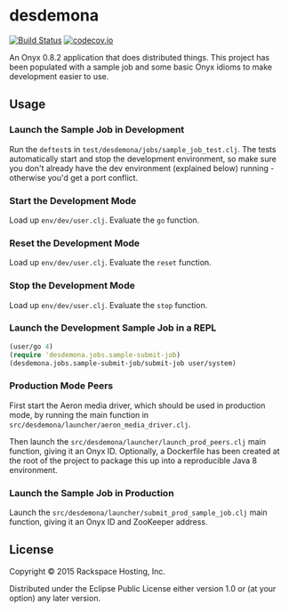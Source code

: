# desdemona

[![Build Status](https://travis-ci.org/RackSec/desdemona.svg?branch=master)](https://travis-ci.org/RackSec/desdemona)
[![codecov.io](https://codecov.io/github/RackSec/desdemona/coverage.svg?branch=master)](https://codecov.io/github/RackSec/desdemona?branch=master)

An Onyx 0.8.2 application that does distributed things. This project
has been populated with a sample job and some basic Onyx idioms to
make development easier to use.

## Usage

### Launch the Sample Job in Development

Run the `deftest`s in `test/desdemona/jobs/sample_job_test.clj`. The
tests automatically start and stop the development environment, so
make sure you don't already have the dev environment (explained below)
running - otherwise you'd get a port conflict.

### Start the Development Mode

Load up `env/dev/user.clj`. Evaluate the `go` function.

### Reset the Development Mode

Load up `env/dev/user.clj`. Evaluate the `reset` function.

### Stop the Development Mode

Load up `env/dev/user.clj`. Evaluate the `stop` function.

### Launch the Development Sample Job in a REPL

```clojure
(user/go 4)
(require 'desdemona.jobs.sample-submit-job)
(desdemona.jobs.sample-submit-job/submit-job user/system)
```

### Production Mode Peers

First start the Aeron media driver, which should be used in production
mode, by running the main function in
`src/desdemona/launcher/aeron_media_driver.clj`.

Then launch the `src/desdemona/launcher/launch_prod_peers.clj` main
function, giving it an Onyx ID. Optionally, a Dockerfile has been
created at the root of the project to package this up into a
reproducible Java 8 environment.

### Launch the Sample Job in Production

Launch the `src/desdemona/launcher/submit_prod_sample_job.clj` main
function, giving it an Onyx ID and ZooKeeper address.

## License

Copyright © 2015 Rackspace Hosting, Inc.

Distributed under the Eclipse Public License either version 1.0 or (at
your option) any later version.
